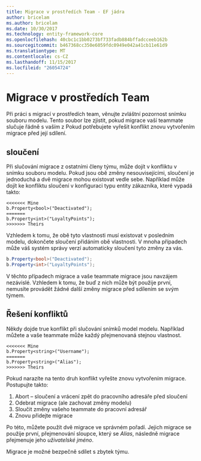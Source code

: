 ```yaml
---
title: Migrace v prostředích Team - EF jádra
author: bricelam
ms.author: bricelam
ms.date: 10/30/2017
ms.technology: entity-framework-core
ms.openlocfilehash: 40cbc1c1bb0273bf733fadb884bffadcceeb162b
ms.sourcegitcommit: b467368cc350e6059fdc0949e042a41cb11e61d9
ms.translationtype: MT
ms.contentlocale: cs-CZ
ms.lasthandoff: 11/15/2017
ms.locfileid: "26054724"
---
```

<a name="migrations-in-team-environments"></a>Migrace v prostředích Team
===============================
Při práci s migrací v prostředích team, věnujte zvláštní pozornost snímku souboru modelu. Tento soubor lze zjistit, pokud migrace vaší teammate slučuje řádně s vaším z Pokud potřebujete vyřešit konflikt znovu vytvořením migrace před její sdílení.

<a name="merging"></a>sloučení
-------
Při slučování migrace z ostatními členy týmu, může dojít v konfliktu v snímku souboru modelu. Pokud jsou obě změny nesouvisejícími, sloučení je jednoduchá a dvě migrace mohou existovat vedle sebe. Například může dojít ke konfliktu sloučení v konfiguraci typu entity zákazníka, které vypadá takto:

    <<<<<<< Mine
    b.Property<bool>("Deactivated");
    =======
    b.Property<int>("LoyaltyPoints");
    >>>>>>> Theirs

Vzhledem k tomu, že obě tyto vlastnosti musí existovat v posledním modelu, dokončete sloučení přidáním obě vlastnosti. V mnoha případech může váš systém správy verzí automaticky sloučení tyto změny za vás.

``` csharp
b.Property<bool>("Deactivated");
b.Property<int>("LoyaltyPoints");
```

V těchto případech migrace a vaše teammate migrace jsou navzájem nezávislé. Vzhledem k tomu, že buď z nich může být použije první, nemusíte provádět žádné další změny migrace před sdílením se svým týmem.

<a name="resolving-conflicts"></a>Řešení konfliktů
-------------------
Někdy dojde true konflikt při slučování snímků model modelu. Například můžete a vaše teammate může každý přejmenovaná stejnou vlastnost.

    <<<<<<< Mine
    b.Property<string>("Username");
    =======
    b.Property<string>("Alias");
    >>>>>>> Theirs

Pokud narazíte na tento druh konflikt vyřešte znovu vytvořením migrace. Postupujte takto:

1. Abort – sloučení a vrácení zpět do pracovního adresáře před sloučení
2. Odebrat migrace (ale zachovat změny modelu)
3. Sloučit změny vašeho teammate do pracovní adresář
4. Znovu přidejte migrace

Po této, můžete použít dvě migrace ve správném pořadí. Jejich migrace se použije první, přejmenování sloupce, který se *Alias*, následně migrace přejmenuje jeho *uživatelské jméno*.

Migrace je možné bezpečně sdílet s zbytek týmu.
